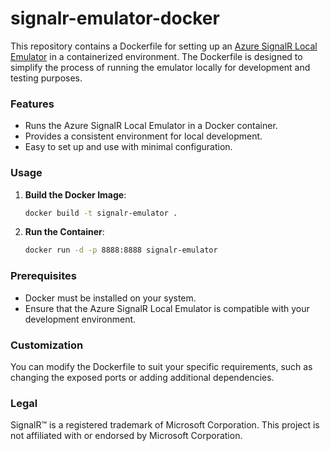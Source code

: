 # signalr-emulator-docker

This repository contains a Dockerfile for setting up an [Azure SignalR Local Emulator](https://learn.microsoft.com/en-us/azure/azure-signalr/signalr-howto-emulator) in a containerized environment. The Dockerfile is designed to simplify the process of running the emulator locally for development and testing purposes.

### Features
- Runs the Azure SignalR Local Emulator in a Docker container.
- Provides a consistent environment for local development.
- Easy to set up and use with minimal configuration.

### Usage

1. **Build the Docker Image**:
    ```bash
    docker build -t signalr-emulator .
    ```

2. **Run the Container**:
    ```bash
    docker run -d -p 8888:8888 signalr-emulator
    ```

### Prerequisites
- Docker must be installed on your system.
- Ensure that the Azure SignalR Local Emulator is compatible with your development environment.

### Customization
You can modify the Dockerfile to suit your specific requirements, such as changing the exposed ports or adding additional dependencies.

### Legal
SignalR™ is a registered trademark of Microsoft Corporation. This project is not affiliated with or endorsed by Microsoft Corporation.
